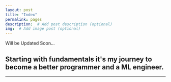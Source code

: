 ```yaml
---
layout: post
title: "Index"
permalink: pages
description:  # Add post description (optional)
img:  # Add image post (optional)
---
```


Will be Updated Soon...
## Starting with fundamentals it's my journey to become a better programmer and a ML engineer.



---
